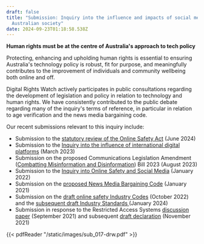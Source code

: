 ```yaml
---
draft: false
title: "Submission: Inquiry into the influence and impacts of social media on
  Australian society"
date: 2024-09-23T01:18:58.538Z
---
```

**Human rights must be at the centre of Australia's approach to tech policy**

Protecting, enhancing and upholding human rights is essential to ensuring Australia's technology policy is robust, fit for purpose, and meaningfully contributes to the improvement of individuals and community wellbeing both online and off.

Digital Rights Watch actively participates in public consultations regarding the development of legislation and policy in relation to technology and human rights. We have consistently contributed to the public debate regarding many of the inquiry's terms of reference, in particular in relation to age verification and the news media bargaining code.

Our recent submissions relevant to this inquiry include:

* Submission to the [statutory review of the Online Safety Act](https://digitalrightswatch.org.au/wp-content/uploads/2024/06/DRW-Submission-Online-Safety-Act-Review-June-2024.pdf) (June 2024)
* Submission to the [Inquiry into the influence of international digital platforms](https://digitalrightswatch.org.au/2023/04/26/democratising-digital-economies/) (March 2023)
* Submission on the proposed Communications Legislation Amendment ([Combatting Misinformation and Disinformation](https://digitalrightswatch.org.au/wp-content/uploads/2023/08/DRW-Submission-Communications-Legislation-Amendment-Combatting-Misinformation-and-Disinformation-Bill-2023-August-2023.pdf)) Bill 2023 (August 2023)
* Submission to the [Inquiry into Online Safety and Social Media](https://digitalrightswatch.org.au/wp-content/uploads/2022/01/Digital-Rights-Watch_Social-Media-and-Online-Safety-Inquiry-2022.pdf) (January 2022)
* Submission on the [proposed News Media Bargaining Code](https://digitalrightswatch.org.au/wp-content/uploads/2021/01/Submission-to-Econ_-Treasury-Laws-Amendment-News-Media-and-Digital-Platforms-Mandatory-Bargaining-Code-Bill-2020-January-2021.pdf) (January 2021)
* Submission on the [draft online safety Industry Codes](https://digitalrightswatch.org.au/wp-content/uploads/2022/10/DRW-Submission-Online-safety-industry-codes.pdf) (October 2022) and the [subsequent draft Industry Standards ](https://digitalrightswatch.org.au/wp-content/uploads/2024/01/DRW-Submission-Draft-Online-Safety-Industry-Standards-Dec-2023.pdf)(January 2024)
* Submission in response to the Restricted Access Systems [discussion paper](https://digitalrightswatch.org.au/wp-content/uploads/2021/09/20210917_DRWSubmission_RAS-eSafetyCommission.pdf) (September 2021) and subsequent [draft declaration](https://digitalrightswatch.org.au/wp-content/uploads/2021/11/Submission_-Draft-Restricted-Access-System-Declaration-eSafety-Commissioner-November-2021.pdf) (November 2021)

{{< pdfReader "/static/images/sub_017-drw.pdf" >}}
